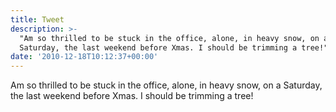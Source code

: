 ```yaml
---
title: Tweet
description: >-
  "Am so thrilled to be stuck in the office, alone, in heavy snow, on a
  Saturday, the last weekend before Xmas. I should be trimming a tree!"
date: '2010-12-18T10:12:37+00:00'
---
```

Am so thrilled to be stuck in the office, alone, in heavy snow, on a Saturday, the last weekend before Xmas. I should be trimming a tree!
